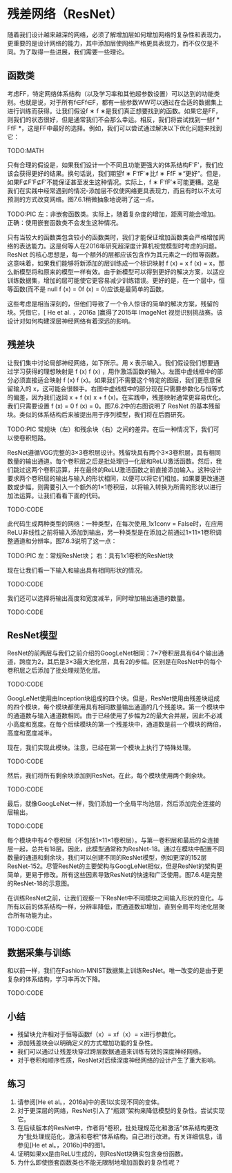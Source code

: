 

<!--
 * @version:
 * @Author:  StevenJokess https://github.com/StevenJokess
 * @Date: 2020-07-17 17:31:01
 * @LastEditors:  StevenJokess https://github.com/StevenJokess
 * @LastEditTime: 2020-07-17 17:49:48
 * @Description:translate by machine
 * @TODO::
 * @Reference:http://preview.d2l.ai/d2l-en/master/chapter_convolutional-modern/resnet.html
 * https://zh.d2l.ai/chapter_convolutional-neural-networks/resnet.html
-->

# 残差网络（ResNet）

随着我们设计越来越深的网络，必须了解增加层如何增加网络的复杂性和表现力。更重要的是设计网络的能力，其中添加层使网络严格更具表现力，而不仅仅是不同。为了取得一些进展，我们需要一些理论。

## 函数类

考虑FF，特定网络体系结构（以及学习率和其他超参数设置）可以达到的功能类别。也就是说，对于所有f∈Ff∈F，都有一些参数WW可以通过在合适的数据集上进行训练而获得。让我们假设f ∗ f ∗是我们真正想要找到的函数。如果它是FF，则我们的状态很好，但是通常我们不会那么幸运。相反，我们将尝试找到一些f * FfF *，这是FF中最好的选择。例如，我们可以尝试通过解决以下优化问题来找到它：

TODO:MATH

只有合理的假设是，如果我们设计一个不同且功能更强大的体系结构F'F'，我们应该会获得更好的结果。换句话说，我们期望f ∗ F′fF′∗比f ∗ FfF ∗“更好”。但是，如果F⊈F′F⊈F′不能保证甚至发生这种情况。实际上，f ∗ F′fF′∗可能更糟。这是我们在实践中经常遇到的情况-添加层不仅使网络更具表现力，而且有时以不太可预测的方式改变网络。图7.6.1稍微抽象地说明了这一点。

TODO:PIC 左：非嵌套函数类。实际上，随着复杂度的增加，距离可能会增加。正确：使用嵌套函数类不会发生这种情况。

只有当较大的函数类包含较小的函数类时，我们才能保证增加函数类会严格增加网络的表达能力。这是何等人在2016年研究超深度计算机视觉模型时考虑的问题。ResNet 的核心思想是，每一个额外的层都应该包含作为其元素之一的恒等函数。这意味着，如果我们能够将新添加的层训练成一个标识映射 f (x) = x f (x) = x，那么新模型将和原来的模型一样有效。由于新模型可以得到更好的解决方案，以适应训练数据集，增加的层可能使它更容易减少训练错误。更好的是，在一个层中，恒等函数(而不是 null f (x) = 0f (x) = 0)应该是最简单的函数。

这些考虑是相当深刻的，但他们导致了一个令人惊讶的简单的解决方案，残留的块。凭借它，[ He et al. ，2016a ]赢得了2015年 ImageNet 视觉识别挑战赛。该设计对如何构建深层神经网络有着深远的影响。

## 残差块

让我们集中讨论局部神经网络，如下所示。用 x 表示输入。我们假设我们想要通过学习获得的理想映射是 f (x) f (x) ，用作激活函数的输入。左图中虚线框中的部分必须直接适合映射 f (x) f (x)。如果我们不需要这个特定的图层，我们更愿意保留输入的 x，这可能会很棘手。右图中虚线框中的部分现在只需要参数化与恒等式的偏差，因为我们返回 x + f (x) x + f (x)。在实践中，残差映射通常更容易优化。我们只需要设置 f (x) = 0 f (x) = 0。图7.6.2中的右图说明了 ResNet 的基本残留块。类似的体系结构后来被提出用于序列模型，我们将在后面研究。

TODO:PIC 常规块（左）和残余块（右）之间的差异。在后一种情况下，我们可以使卷积短路。

ResNet遵循VGG完整的3×3卷积层设计。残留块具有两个3×3卷积层，具有相同数量的输出通道。每个卷积层之后是批处理归一化层和ReLU激活函数。然后，我们跳过这两个卷积运算，并在最终的ReLU激活函数之前直接添加输入。这种设计要求两个卷积层的输出与输入的形状相同，以便可以将它们相加。如果要更改通道数或步幅，则需要引入一个额外的1×1卷积层，以将输入转换为所需的形状以进行加法运算。让我们看看下面的代码。

TODO:CODE

此代码生成两种类型的网络：一种类型，在每次使用_1x1conv = False时，在应用ReLU非线性之前将输入添加到输出，另一种类型是在添加之前通过1×11×1卷积调整通道和分辨率。图7.6.3说明了这一点：

TODO:PIC 左：常规ResNet块； 右：具有1x1卷积的ResNet块

现在让我们看一下输入和输出具有相同形状的情况。

TODO:CODE

我们还可以选择将输出高度和宽度减半，同时增加输出通道的数量。

TODO:CODE

## ResNet模型

ResNet的前两层与我们之前介绍的GoogLeNet相同：7×7卷积层具有64个输出通道，跨度为2，其后是3×3最大池化层，具有2的步幅。区别是在ResNet中的每个卷积层之后添加了批处理规范化层。

TODO:CODE

GoogLeNet使用由Inception块组成的四个块。但是，ResNet使用由残差块组成的四个模块，每个模块都使用具有相同数量输出通道的几个残差块。第一个模块中的通道数与输入通道数相同。由于已经使用了步幅为2的最大合并层，因此不必减小高度和宽度。在每个后续模块的第一个残差块中，通道数是前一个模块的两倍，高度和宽度减半。

现在，我们实现此模块。注意，已经在第一个模块上执行了特殊处理。

TODO:CODE

然后，我们将所有剩余块添加到ResNet。在此，每个模块使用两个剩余块。

TODO:CODE

最后，就像GoogLeNet一样，我们添加一个全局平均池层，然后添加完全连接的层输出。

TODO:CODE

每个模块中有4个卷积层（不包括1×11×1卷积层）。与第一卷积层和最后的全连接层一起，总共有18层。因此，此模型通常称为ResNet-18。通过在模块中配置不同数量的通道和剩余块，我们可以创建不同的ResNet模型，例如更深的152层ResNet-152。尽管ResNet的主要架构与GoogLeNet相似，但是ResNet的架构更简单，更易于修改。所有这些因素导致ResNet的快速和广泛使用。图7.6.4是完整的ResNet-18的示意图。

在训练ResNet之前，让我们观察一下ResNet中不同模块之间输入形状的变化。与所有以前的体系结构一样，分辨率降低，而通道数却增加，直到全局平均池化层聚合所有功能为止。

TODO:CODE

## 数据采集​​与训练

和以前一样，我们在Fashion-MNIST数据集上训练ResNet。唯一改变的是由于更复杂的体系结构，学习率再次下降。

TODO:CODE


## 小结

* 残留块允许相对于恒等函数f（x）= xf（x）= x进行参数化。
* 添加残差块会以明确定义的方式增加功能的复杂性。
* 我们可以通过让残差块穿过跨层数据通道来训练有效的深度神经网络。
* 对于卷积和顺序性质，ResNet对后续深度神经网络的设计产生了重大影响。

## 练习

1. 请参阅[He et al。，2016a]中的表1以实现不同的变体。
1. 对于更深层的网络，ResNet引入了“瓶颈”架构来降低模型的复杂性。尝试实现它。
1. 在后续版本的ResNet中，作者将“卷积，批处理规范化和激活”体系结构更改为“批处理规范化，激活和卷积”体系结构。自己进行改进。有关详细信息，请参见[He et al。，2016b]中的图1。
1. 证明如果xx是由ReLU生成的，则ResNet块确实包含身份函数。
1. 为什么即使嵌套函数类也不能无限制地增加函数的复杂性呢？
